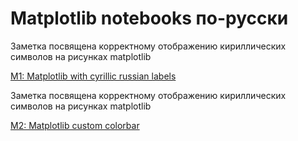 ﻿Matplotlib notebooks по-русски
==============================

Заметка посвящена корректному отображению кириллических символов на рисунках matplotlib

[M1: Matplotlib with cyrillic russian labels](http://nbviewer.ipython.org/urls/raw.github.com/whitehorn/rus_matplotlib/master/M1%2520Matplotlib%2520cyrillic%2520russian%2520labels.ipynb)

Заметка посвящена корректному отображению кириллических символов на рисунках matplotlib

[M2: Matplotlib custom colorbar](http://nbviewer.ipython.org/urls/raw.github.com/whitehorn/rus_matplotlib/master/M1%2520Matplotlib%2520cyrillic%2520russian%2520labels.ipynb)
